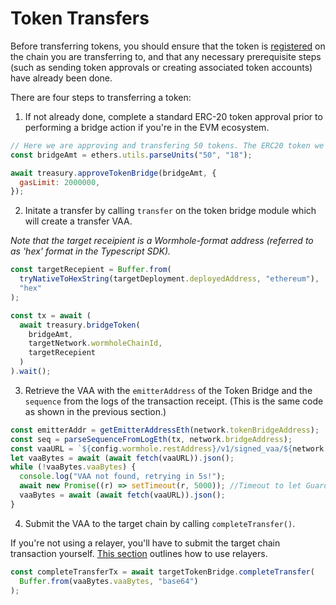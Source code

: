 # Token Transfers

<!-- //TODO this information should be captured elsewhere One challenge that arises for new EVM developers is that, because EVM uses unsigned integers, there's no concept of decimals. Therefore, tokens usually have up to 18 zeros behind them to denote up to 18 decimal places. Wormhole normalizes this to *eight* zeros, with transfer amounts rounded down to the nearest 8th decimal.  -->

Before transferring tokens, you should ensure that the token is [registered](./attestingToken.md) on the chain you are transferring to, and that any necessary prerequisite steps (such as sending token approvals or creating associated token accounts) have already been done.

There are four steps to transferring a token:

1. If not already done, complete a standard ERC-20 token approval prior to performing a bridge action if you're in the EVM ecosystem.

```js
// Here we are approving and transfering 50 tokens. The ERC20 token we are transfering has 18 decimal places.
const bridgeAmt = ethers.utils.parseUnits("50", "18");

await treasury.approveTokenBridge(bridgeAmt, {
  gasLimit: 2000000,
});
```

2. Initate a transfer by calling `transfer` on the token bridge module which will create a transfer VAA. 

_Note that the target receipient is a Wormhole-format address (referred to as 'hex' format in the Typescript SDK)._

```js
const targetRecepient = Buffer.from(
  tryNativeToHexString(targetDeployment.deployedAddress, "ethereum"),
  "hex"
);

const tx = await (
  await treasury.bridgeToken(
    bridgeAmt,
    targetNetwork.wormholeChainId,
    targetRecepient
  )
).wait();
```

3. Retrieve the VAA with the `emitterAddress` of the Token Bridge and the `sequence` from the logs of the transaction receipt. (This is the same code as shown in the previous section.)

```js
const emitterAddr = getEmitterAddressEth(network.tokenBridgeAddress);
const seq = parseSequenceFromLogEth(tx, network.bridgeAddress);
const vaaURL = `${config.wormhole.restAddress}/v1/signed_vaa/${network.wormholeChainId}/${emitterAddr}/${seq}`;
let vaaBytes = await (await fetch(vaaURL)).json();
while (!vaaBytes.vaaBytes) {
  console.log("VAA not found, retrying in 5s!");
  await new Promise((r) => setTimeout(r, 5000)); //Timeout to let Guardiand pick up log and have VAA ready
  vaaBytes = await (await fetch(vaaURL)).json();
}
```

4. Submit the VAA to the target chain by calling `completeTransfer()`.

If you're not using a relayer, you'll have to submit the target chain transaction yourself. [This section](./polygon-oasis-relayer.md) outlines how to use relayers.

```js
const completeTransferTx = await targetTokenBridge.completeTransfer(
  Buffer.from(vaaBytes.vaaBytes, "base64")
);
```
